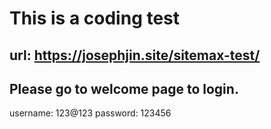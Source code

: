 # This is a coding test

## url: https://josephjin.site/sitemax-test/

## Please go to welcome page to login.

username: 123@123
password: 123456
